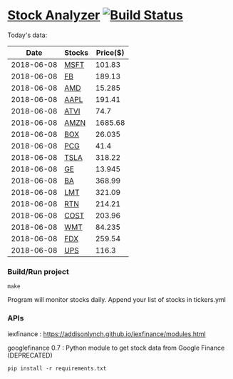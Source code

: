 # [Stock Analyzer](https://ogoyal.github.io/StockAnalyzer/) [![Build Status](https://travis-ci.org/ogoyal/StockAnalyzer.svg?branch=master)](https://travis-ci.org/ogoyal/StockAnalyzer)

Today's data:

| Date| Stocks| Price($) | 
| --- | --- | ---  | 
| 2018-06-08| [MSFT](https://plot.ly/~ogoyal/2)| 101.83 | 
| 2018-06-08| [FB](https://plot.ly/~ogoyal/4)| 189.13 | 
| 2018-06-08| [AMD](https://plot.ly/~ogoyal/6)| 15.285 | 
| 2018-06-08| [AAPL](https://plot.ly/~ogoyal/8)| 191.41 | 
| 2018-06-08| [ATVI](https://plot.ly/~ogoyal/10)| 74.7 | 
| 2018-06-08| [AMZN](https://plot.ly/~ogoyal/12)| 1685.68 | 
| 2018-06-08| [BOX](https://plot.ly/~ogoyal/14)| 26.035 | 
| 2018-06-08| [PCG](https://plot.ly/~ogoyal/16)| 41.4 | 
| 2018-06-08| [TSLA](https://plot.ly/~ogoyal/18)| 318.22 | 
| 2018-06-08| [GE](https://plot.ly/~ogoyal/20)| 13.945 | 
| 2018-06-08| [BA](https://plot.ly/~ogoyal/22)| 368.99 | 
| 2018-06-08| [LMT](https://plot.ly/~ogoyal/24)| 321.09 | 
| 2018-06-08| [RTN](https://plot.ly/~ogoyal/26)| 214.21 | 
| 2018-06-08| [COST](https://plot.ly/~ogoyal/28)| 203.96 | 
| 2018-06-08| [WMT](https://plot.ly/~ogoyal/30)| 84.235 | 
| 2018-06-08| [FDX](https://plot.ly/~ogoyal/32)| 259.54 | 
| 2018-06-08| [UPS](https://plot.ly/~ogoyal/34)| 116.3 | 

### Build/Run project

```
make
```

Program will monitor stocks daily. Append your list of stocks in tickers.yml

### APIs
iexfinance : https://addisonlynch.github.io/iexfinance/modules.html

googlefinance 0.7 : Python module to get stock data from Google Finance (DEPRECATED)

```
pip install -r requirements.txt
```

